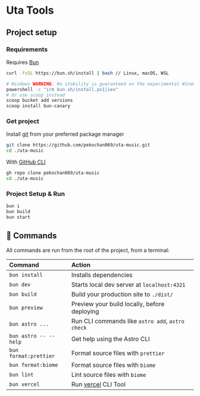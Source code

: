 # Uta Tools

## Project setup

### Requirements

Requires [Bun](https://bun.sh)

```sh
curl -fsSL https://bun.sh/install | bash // Linux, macOS, WSL

# Windows WARNING: No stability is guaranteed on the experimental Windows builds
powershell -c "irm bun.sh/install.ps1|iex"
# Or use scoop instead
scoop bucket add versions
scoop install bun-canary

```

### Get project

Install [git](https://git-scm.com/) from your preferred package manager

```sh
git clone https://github.com/pekochan069/uta-music.git
cd ./uta-music
```

With [GitHub CLI](https://cli.github.com/)

```sh
gh repo clone pekochan069/uta-music
cd ./uta-music
```

### Project Setup & Run

```sh
bun i
bun build
bun start
```

## 🧞 Commands

All commands are run from the root of the project, from a terminal:

| Command                   | Action                                           |
| :------------------------ | :----------------------------------------------- |
| `bun install`             | Installs dependencies                            |
| `bun dev`             | Starts local dev server at `localhost:4321`      |
| `bun build`           | Build your production site to `./dist/`          |
| `bun preview`         | Preview your build locally, before deploying     |
| `bun astro ...`       | Run CLI commands like `astro add`, `astro check` |
| `bun astro -- --help` | Get help using the Astro CLI                     |
| `bun format:prettier` | Format source files with `prettier`                     |
| `bun format:biome` | Format source files with `biome`                     |
| `bun lint` | Lint source files with `biome`                     |
| `bun vercel` | Run [vercel](https://vercel.com/dashboard) CLI Tool |

